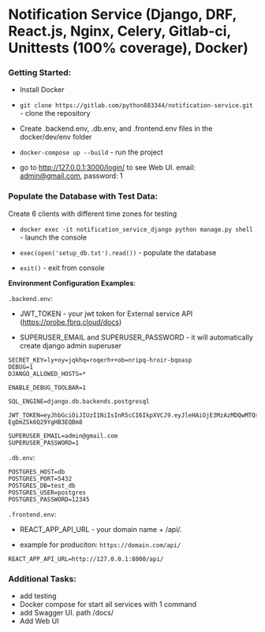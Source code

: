 # Notification Service (Django, DRF, React.js, Nginx, Celery, Gitlab-ci, Unittests (100% coverage), Docker)

### Getting Started:

- Install Docker

- `git clone https://gitlab.com/python883344/notification-service.git` - clone the repository

- Create .backend.env, .db.env, and .frontend.env files in the docker/dev/env folder


- `docker-compose up --build` - run the project

- go to http://127.0.0.1:3000/login/   to see Web UI. email: admin@gmail.com, password: 1

### Populate the Database with Test Data:

Create 6 clients with different time zones for testing

- `docker exec -it notification_service_django python manage.py shell` - launch the console

- `exec(open('setup_db.txt').read())` - populate the database

- `exit()` - exit from console

**Environment Configuration Examples**:

`.backend.env`:
- JWT_TOKEN - your jwt token for External service API (https://probe.fbrq.cloud/docs)

- SUPERUSER_EMAIL and SUPERUSER_PASSWORD - it will automatically create django admin superuser

```env
SECRET_KEY=ly+oy=jqkhq=roqerh++ob=nripq-hroir-bqoasp
DEBUG=1
DJANGO_ALLOWED_HOSTS=*

ENABLE_DEBUG_TOOLBAR=1

SQL_ENGINE=django.db.backends.postgresql

JWT_TOKEN=eyJhbGciOiJIUzI1NiIsInR5cCI6IkpXVCJ9.eyJleHAiOjE3MzAzMDQwMTQsImlzcyI6ImZhYnJpcXVlIiwibmFtZSI6Imh0dHBzOi8vdC5tZS9EZW5fZ3Vkb2sifQ.NjlSPKYqR6KFuJ9DtmnKf-EgDmZSk6Q29YgHB3EQBm8

SUPERUSER_EMAIL=admin@gmail.com
SUPERUSER_PASSWORD=1
```

`.db.env`:

```env
POSTGRES_HOST=db
POSTGRES_PORT=5432
POSTGRES_DB=test_db
POSTGRES_USER=postgres
POSTGRES_PASSWORD=12345
```

`.frontend.env`:

- REACT_APP_API_URL - your domain name + /api/.

- example for produciton: `https://domain.com/api/`

```env
REACT_APP_API_URL=http://127.0.0.1:8000/api/
```

### Additional Tasks:

- add testing
- Docker compose for start all services with 1 command
- add Swagger UI. path /docs/
- Add Web UI
